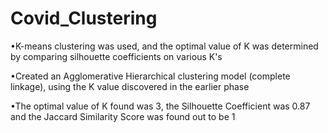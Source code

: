 # Covid_Clustering

•K-means clustering was used, and the optimal value of K was determined by comparing silhouette coefficients on various K's

•Created an Agglomerative Hierarchical clustering model (complete linkage), using the K value discovered in the earlier phase

•The optimal value of K found was 3, the Silhouette Coefficient was 0.87 and the Jaccard Similarity Score was found out to be 1
